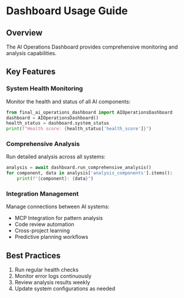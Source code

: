 # Dashboard Usage Guide

## Overview
The AI Operations Dashboard provides comprehensive monitoring and analysis capabilities.

## Key Features

### System Health Monitoring
Monitor the health and status of all AI components:
```python
from final_ai_operations_dashboard import AIOperationsDashboard
dashboard = AIOperationsDashboard()
health_status = dashboard.system_status
print(f"Health score: {health_status['health_score']}")
```

### Comprehensive Analysis
Run detailed analysis across all systems:
```python
analysis = await dashboard.run_comprehensive_analysis()
for component, data in analysis['analysis_components'].items():
    print(f"{component}: {data}")
```

### Integration Management
Manage connections between AI systems:
- MCP Integration for pattern analysis
- Code review automation
- Cross-project learning
- Predictive planning workflows

## Best Practices
1. Run regular health checks
2. Monitor error logs continuously
3. Review analysis results weekly
4. Update system configurations as needed
